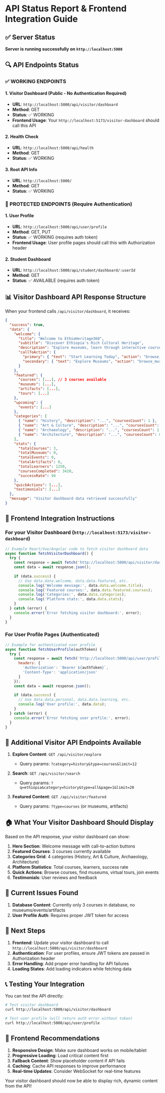 # API Status Report & Frontend Integration Guide

## ✅ Server Status

**Server is running successfully on `http://localhost:5000`**

## 🔍 API Endpoints Status

### ✅ WORKING ENDPOINTS

#### 1. Visitor Dashboard (Public - No Authentication Required)
- **URL**: `http://localhost:5000/api/visitor/dashboard`
- **Method**: GET
- **Status**: ✅ WORKING
- **Frontend Usage**: Your `http://localhost:5173/visitor-dashboard` should call this API

#### 2. Health Check
- **URL**: `http://localhost:5000/api/health`
- **Method**: GET  
- **Status**: ✅ WORKING

#### 3. Root API Info
- **URL**: `http://localhost:5000/`
- **Method**: GET
- **Status**: ✅ WORKING

### 🔐 PROTECTED ENDPOINTS (Require Authentication)

#### 1. User Profile
- **URL**: `http://localhost:5000/api/user/profile`
- **Method**: GET, PUT
- **Status**: ✅ WORKING (requires auth token)
- **Frontend Usage**: User profile pages should call this with Authorization header

#### 2. Student Dashboard
- **URL**: `http://localhost:5000/api/student/dashboard/:userId`
- **Method**: GET
- **Status**: ✅ AVAILABLE (requires auth token)

## 📊 Visitor Dashboard API Response Structure

When your frontend calls `/api/visitor/dashboard`, it receives:

```json
{
  "success": true,
  "data": {
    "welcome": {
      "title": "Welcome to EthioHeritage360",
      "subtitle": "Discover Ethiopia's Rich Cultural Heritage",
      "description": "Explore museums, learn through interactive courses...",
      "callToAction": {
        "primary": { "text": "Start Learning Today", "action": "browse_courses" },
        "secondary": { "text": "Explore Museums", "action": "browse_museums" }
      }
    },
    "featured": {
      "courses": [...], // 3 courses available
      "museums": [...],
      "artifacts": [...],
      "tours": [...]
    },
    "upcoming": {
      "events": [...]
    },
    "categories": [
      { "name": "History", "description": "...", "coursesCount": 1 },
      { "name": "Art & Culture", "description": "...", "coursesCount": 1 },
      { "name": "Archaeology", "description": "...", "coursesCount": 1 },
      { "name": "Architecture", "description": "...", "coursesCount": 0 }
    ],
    "stats": {
      "totalCourses": 3,
      "totalMuseums": 0,
      "totalEvents": 0,
      "totalArtifacts": 0,
      "totalLearners": 1250,
      "coursesCompleted": 3420,
      "successRate": 94
    },
    "quickActions": [...],
    "testimonials": [...]
  },
  "message": "Visitor dashboard data retrieved successfully"
}
```

## 🔧 Frontend Integration Instructions

### For your Visitor Dashboard (`http://localhost:5173/visitor-dashboard`)

```javascript
// Example React/Vue/Angular code to fetch visitor dashboard data
async function fetchVisitorDashboard() {
  try {
    const response = await fetch('http://localhost:5000/api/visitor/dashboard');
    const data = await response.json();
    
    if (data.success) {
      // Use data.data.welcome, data.data.featured, etc.
      console.log('Welcome message:', data.data.welcome.title);
      console.log('Featured courses:', data.data.featured.courses);
      console.log('Categories:', data.data.categories);
      console.log('Platform stats:', data.data.stats);
    }
  } catch (error) {
    console.error('Error fetching visitor dashboard:', error);
  }
}
```

### For User Profile Pages (Authenticated)

```javascript
// Example for authenticated user profile
async function fetchUserProfile(authToken) {
  try {
    const response = await fetch('http://localhost:5000/api/user/profile', {
      headers: {
        'Authorization': `Bearer ${authToken}`,
        'Content-Type': 'application/json'
      }
    });
    const data = await response.json();
    
    if (data.success) {
      // Use data.data.personal, data.data.learning, etc.
      console.log('User profile:', data.data);
    }
  } catch (error) {
    console.error('Error fetching user profile:', error);
  }
}
```

## 🎯 Additional Visitor API Endpoints Available

1. **Explore Content**: `GET /api/visitor/explore`
   - Query params: `?category=history&type=courses&limit=12`
   
2. **Search**: `GET /api/visitor/search`
   - Query params: `?q=ethiopia&category=history&type=all&page=1&limit=20`
   
3. **Featured Content**: `GET /api/visitor/featured`
   - Query params: `?type=courses` (or museums, artifacts)

## 🏠 What Your Visitor Dashboard Should Display

Based on the API response, your visitor dashboard can show:

1. **Hero Section**: Welcome message with call-to-action buttons
2. **Featured Courses**: 3 courses currently available
3. **Categories Grid**: 4 categories (History, Art & Culture, Archaeology, Architecture)
4. **Platform Statistics**: Total courses, learners, success rate
5. **Quick Actions**: Browse courses, find museums, virtual tours, join events
6. **Testimonials**: User reviews and feedback

## 🐛 Current Issues Found

1. **Database Content**: Currently only 3 courses in database, no museums/events/artifacts
2. **User Profile Auth**: Requires proper JWT token for access

## 🚀 Next Steps

1. **Frontend**: Update your visitor dashboard to call `http://localhost:5000/api/visitor/dashboard`
2. **Authentication**: For user profiles, ensure JWT tokens are passed in Authorization header
3. **Error Handling**: Add proper error handling for API failures
4. **Loading States**: Add loading indicators while fetching data

## 📞 Testing Your Integration

You can test the API directly:
```bash
# Test visitor dashboard
curl http://localhost:5000/api/visitor/dashboard

# Test user profile (will return auth error without token)
curl http://localhost:5000/api/user/profile
```

## 🎨 Frontend Recommendations

1. **Responsive Design**: Make sure dashboard works on mobile/tablet
2. **Progressive Loading**: Load critical content first
3. **Fallback Content**: Show placeholder content if API fails
4. **Caching**: Cache API responses to improve performance
5. **Real-time Updates**: Consider WebSocket for real-time features

Your visitor dashboard should now be able to display rich, dynamic content from the API!
